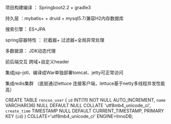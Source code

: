 
项目构建编译 ： Springboot2.2 + gradle3

持久层 ：mybatis+ + druid + mysql5.7/兼容H2内存数据库

搜索引擎： ES+JPA

spring容器特性 ： 拦截器+ 过滤器+全局异常处理

多数据源： JDK动态代理

前后端交互 跨域+自定义header

集成jsp-jstl、编译成War单独部署tomcat、jetty可正常访问

 集成redis集群 （底层通过lettuce 连接客户端，lettuce基于netty多线程并发性能高）


CREATE TABLE `roncoo_user` (
	`id` INT(11) NOT NULL AUTO_INCREMENT,
	`name` VARCHAR(36) NULL DEFAULT NULL COLLATE 'utf8mb4_unicode_ci',
	`create_time` TIMESTAMP NULL DEFAULT CURRENT_TIMESTAMP,
	PRIMARY KEY (`id`)
)
COLLATE='utf8mb4_unicode_ci'
ENGINE=InnoDB;
